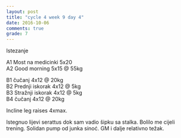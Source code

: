 ```yaml
---
layout: post
title: "cycle 4 week 9 day 4"
date: 2016-10-06
comments: true
grade: 7
---
```


Istezanje

A1 Most na medicinki 5x20  
A2 Good morning 5x15 @ 55kg   

B1 čučanj 4x12 @ 20kg     
B2 Prednji iskorak 4x12 @ 5kg  
B3 Stražnji iskorak 4x12 @ 5kg    
B4 čučanj 4x12 @ 20kg    

Incline leg raises 4xmax.  

Istegnuo lijevi serattus dok sam vadio šipku sa stalka. Bolilo me cijeli trening. Solidan pump od junka sinoć. GM i dalje relativno težak.
